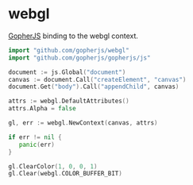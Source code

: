 # webgl

[GopherJS](https://github.com/neelance/gopherjs) binding to the webgl context.

```go
import "github.com/gopherjs/webgl"
import "github.com/gopherjs/gopherjs/js"

document := js.Global("document")
canvas := document.Call("createElement", "canvas")
document.Get("body").Call("appendChild", canvas)

attrs := webgl.DefaultAttributes()
attrs.Alpha = false

gl, err := webgl.NewContext(canvas, attrs)

if err != nil {
   panic(err)   
}

gl.ClearColor(1, 0, 0, 1)
gl.Clear(webgl.COLOR_BUFFER_BIT)
```
